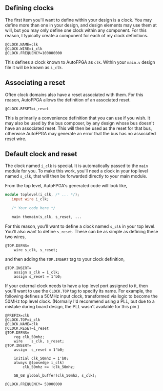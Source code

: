 ## Defining clocks

The first item you'll want to define within your design is a clock.  You may
define more than one in your design, and design elements may use them at
will, but you may only define one clock within any component.  For this
reason, I typically create a component for each of my clock definitions.

```text
@CLOCK.NAME=clk
@CLOCK.WIRE=i_clk
@CLOCK.FREQUENCY=100000000
```

This defines a clock known to AutoFPGA as `clk`.  Within your `main.v`
design file it will be known as `i_clk`.

## Associating a reset

Often clock domains also have a reset associated with them.  For this reason,
AutoFPGA allows the definition of an associated reset.

```text
@CLOCK.RESET=i_reset
```

This is primarily a convenience definition that you can use if you wish.
It may also be used by the bus composer, by any design whose bus doesn't
have an associated reset.  This will then be used as the reset for that bus,
otherwise AutoFPGA may generate an error that the bus has no associated
reset wire.

## Default clock and reset

The clock named `i_clk` is special.
It is automatically passed to the `main` module for you.  To make this work,
you'll need a clock in your top level named `s_clk`, that will then be
forwarded directly to your main module.

From the top level, AutoFPGA's generated code will look like,

```verilog
module toplevel(i_clk, /* ... */);
   input wire i_clk;

   /* Your code here */

   main themain(s_clk, s_reset, ...
```

For this reason, you'll want to define a clock named `s_clk` in your
top level.  You'll also want to define `s_reset`.  These can be as simple
as defining these two wires,

```text
@TOP.DEFNS=
    wire s_clk, s_reset;
```

and then adding the `TOP.INSERT` tag to your clock definition,

```text
@TOP.INSERT=
    assign s_clk = i_clk;
    assign s_reset = 1'b0;
```

If your external clock needs to have a top level port assigned to it, then
you'll want to use the `CLOCK.TOP` tag to specify its name.  For example,
the following defines a 50MHz input clock, transformed via logic to become the
50MHz top level clock.  (Normally I'd recommend using a PLL, but due to a
mistake during board design, the PLL wasn't available for this pin.)

```text
@PREFIX=clk
@CLOCK.TOP=i_clk
@CLOCK.NAME=clk
@CLOCK.RESET=i_reset
@TOP.DEFNS=
	reg	clk_50mhz;
	wire	s_clk, s_reset;
@TOP.INSERT=
	assign	s_reset = 1'b0;

	initial	clk_50mhz = 1'b0;
	always @(posedge i_clk)
		clk_50mhz <= !clk_50mhz;

	SB_GB global_buffer(clk_50mhz, s_clk);

@CLOCK.FREQUENCY= 50000000
```
